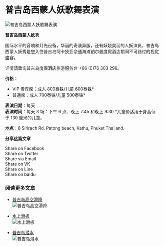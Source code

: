 # 普吉岛西蒙人妖歌舞表演

![普吉岛西蒙人妖歌舞表演](https://d2e5ushqwiltxm.cloudfront.net/wp-content/uploads/sites/65/2017/01/31061448/Simon-Cabaret-724x357.jpg)

**普吉岛西蒙人妖秀**

国际水平的音响和灯光设备，华丽的奇装异服，还有妖娆美丽的人妖演员，普吉岛西蒙人妖秀是您入住普吉岛阿卡狄亚奈通海滩铂尔曼度假酒店期间不可错过的视觉盛宴。

详情请垂询普吉岛度假酒店旅游服务台 +66 (0)76 303 299。

**价格：**

- VIP 贵宾席：成人 800泰铢/儿童 600泰铢*
- 普通席：成人 700泰铢/儿童 500泰铢*

**表演日期**：每天  
**表演时间**：每天 3 场：下午 6 点、晚上 7:45 和晚上 9:30 *儿童价适用于身高低于 130 厘米的儿童。

**地点**：8 Sirirach Rd. Patong beach, Kathu, Phuket Thailand.

**分享这篇文章**

Share on Facebook  
Share on Twitter  
Share via Email  
Share on VK  
Share on Line  
Share on baidu  

### 阅读更多文章

- [普吉岛高空滑降](https://www.pullmanphuketarcadia.com/zh-hans/phuket-destination/activities-phuket/zip-lining-phuket/)  
![普吉岛高空滑降](https://d2e5ushqwiltxm.cloudfront.net/wp-content/uploads/sites/65/2017/01/10123400/Flying-hanuman-385x300.jpg)
  
- [水上滑板](https://www.pullmanphuketarcadia.com/zh-hans/phuket-destination/activities-phuket/wakeboarding/)  
![水上滑板](https://d2e5ushqwiltxm.cloudfront.net/wp-content/uploads/sites/65/2017/01/10123407/IMG_0658_resized-385x300.jpg)
  
- [普吉岛潜水](https://www.pullmanphuketarcadia.com/zh-hans/phuket-destination/activities-phuket/diving-phuket/)  
![普吉岛潜水](https://d2e5ushqwiltxm.cloudfront.net/wp-content/uploads/sites/65/2017/01/10123421/Depositphotos_25358239_original1-385x300.jpg)